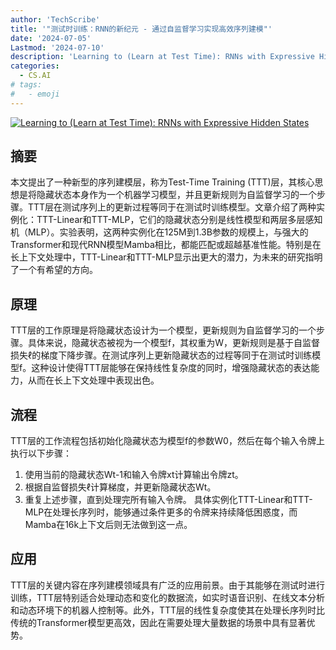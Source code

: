 ```yaml
---
author: 'TechScribe'
title: '"测试时训练：RNN的新纪元 - 通过自监督学习实现高效序列建模"'
date: '2024-07-05'
Lastmod: '2024-07-10'
description: 'Learning to (Learn at Test Time): RNNs with Expressive Hidden States'
categories:
  - CS.AI
# tags:
#   - emoji
---
```


[![Learning to (Learn at Test Time): RNNs with Expressive Hidden States](https://arxiv-research-1301205113.cos.ap-guangzhou.myqcloud.com/images/2407.04620v1.pdf_0.jpg)](https://arxiv.org/abs/2407.04620v1)

## 摘要

本文提出了一种新型的序列建模层，称为Test-Time Training (TTT)层，其核心思想是将隐藏状态本身作为一个机器学习模型，并且更新规则为自监督学习的一个步骤。TTT层在测试序列上的更新过程等同于在测试时训练模型。文章介绍了两种实例化：TTT-Linear和TTT-MLP，它们的隐藏状态分别是线性模型和两层多层感知机（MLP）。实验表明，这两种实例化在125M到1.3B参数的规模上，与强大的Transformer和现代RNN模型Mamba相比，都能匹配或超越基准性能。特别是在长上下文处理中，TTT-Linear和TTT-MLP显示出更大的潜力，为未来的研究指明了一个有希望的方向。<!--more-->

## 原理

TTT层的工作原理是将隐藏状态设计为一个模型，更新规则为自监督学习的一个步骤。具体来说，隐藏状态被视为一个模型f，其权重为W，更新规则是基于自监督损失ℓ的梯度下降步骤。在测试序列上更新隐藏状态的过程等同于在测试时训练模型f。这种设计使得TTT层能够在保持线性复杂度的同时，增强隐藏状态的表达能力，从而在长上下文处理中表现出色。

## 流程

TTT层的工作流程包括初始化隐藏状态为模型f的参数W0，然后在每个输入令牌上执行以下步骤：
1. 使用当前的隐藏状态Wt-1和输入令牌xt计算输出令牌zt。
2. 根据自监督损失ℓ计算梯度，并更新隐藏状态Wt。
3. 重复上述步骤，直到处理完所有输入令牌。
具体实例化TTT-Linear和TTT-MLP在处理长序列时，能够通过条件更多的令牌来持续降低困惑度，而Mamba在16k上下文后则无法做到这一点。

## 应用

TTT层的关键内容在序列建模领域具有广泛的应用前景。由于其能够在测试时进行训练，TTT层特别适合处理动态和变化的数据流，如实时语音识别、在线文本分析和动态环境下的机器人控制等。此外，TTT层的线性复杂度使其在处理长序列时比传统的Transformer模型更高效，因此在需要处理大量数据的场景中具有显著优势。